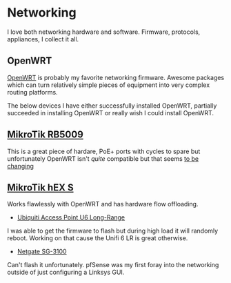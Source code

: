 # Networking

I love both networking hardware and software.  Firmware, protocols, appliances, I collect it all.

## OpenWRT

[OpenWRT](https://openwrt.org/) is probably my favorite networking firmware.  Awesome packages which can turn relatively simple pieces of equipment into very complex routing platforms.

The below devices I have either successfully installed OpenWRT, partially succeeded in installing OpenWRT or really wish I could install OpenWRT.

## [MikroTik RB5009](https://mikrotik.com/product/rb5009upr_s_in)

This is a great piece of hardare, PoE+ ports with cycles to spare but unfortunately OpenWRT isn't *quite* compatible but that seems [to be changing](https://github.com/Arie/openwrt-rb5009)

## [MikroTik hEX S](https://mikrotik.com/product/hex_s)

Works flawlessly with OpenWRT and has hardware flow offloading.

* [Ubiquiti Access Point U6 Long-Range](https://store.ui.com/products/u6-lr-us)

I was able to get the firmware to flash but during high load it will randomly reboot.  Working on that cause the Unifi 6 LR is great otherwise.

* [Netgate SG-3100](http://www.netgate.com/blog/introducing-sg-3100-appliance)

Can't flash it unfortunately.  pfSense was my first foray into the networking outside of just configuring a Linksys GUI.
